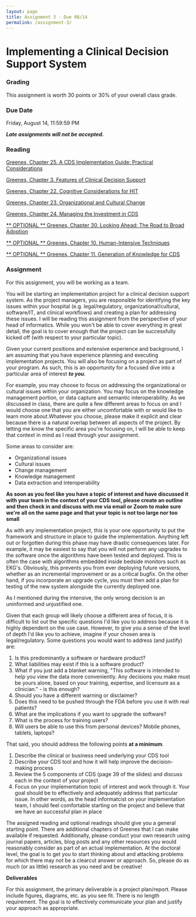 ```yaml
---
layout: page
title: Assignment 3 - Due 08/14
permalink: /assignment-3/
---
```


# Implementing a Clinical Decision Support System #

### Grading ###

This assignment is worth 30 points or 30% of your overall class grade.

### Due Date ###

Friday, August 14, 11:59:59 PM

***Late assignments will not be accepted.***

### Reading ###

[Greenes, Chapter 25. A CDS Implementation Guide: Practical Considerations](/pdfs/Chapter.pdf)

[Greenes, Chapter 3.  Features of Clinical Decision Support](/pdfs/Chapter3.pdf)

[Greenes, Chapter 22. Cognitive Considerations for HIT](/pdfs/Chapter22.pdf)

[Greenes, Chapter 23. Organizational and Cultural Change](/pdfs/Chapter23.pdf)

[Greenes, Chapter 24. Managing the Investment in CDS](/pdfs/Chapter24.pdf)

[** OPTIONAL ** Greenes, Chapter 30. Looking Ahead: The Road to Broad Adoption](/pdfs/Chapter30.pdf)

[** OPTIONAL ** Greenes, Chapter 10. Human-Intensive Techniques](/pdfs/Chapter10.pdf)

[** OPTIONAL ** Greenes, Chapter 11. Generation of Knowledge for CDS](/pdfs/Chapter11.pdf)

### Assignment ###

For this assignment, you will be working as a team.

You will be starting an implementation project for a clinical decision support
system.  As the project managers, you are responsible for identifying the key
issues within your hospital (e.g. legal/regulatory, organizational/cultural,
software/IT, and clinical workflows) and creating a plan for addressing these
issues.  I will be reading this assignment from the perspective of your head of
informatics.  While you won't be able to cover everything in great detail, the
goal is to cover enough that the project can be successfully kicked off (with
respect to your particular topic).

Given your current positions and extensive experience and background, I am
assuming that you have experience planning and executing implementation
projects.  You will also be focusing on a project as part of your program.  As
such, this is an opportunity for a focused dive into a particular area of
interest ***to you***.

For example, you may choose to focus on addressing the organizational or
cultural issues within your organization.  You may focus on the knowledge
management portion, or data capture and semantic interoperability.  As we
discussed in class, there are quite a few different areas to focus on and I
would choose one that you are either uncomfortable with or would like to learn
more about.Whatever you choose, please make it explicit and clear because there
is a natural overlap between all aspects of the project.  By letting me know
the specific area you're focusing on, I will be able to keep that context in
mind as I read through your assignment.

Some areas to consider are:

- Organizational issues
- Cultural issues
- Change management
- Knowledge management
- Data extraction and interoperability

**As soon as you feel like you have a topic of interest and have discussed it
with your team in the context of your CDS tool, please create an outline and
then check in and discuss with me via email or Zoom to make sure we're all on
the same page and that your topic is not too large nor too small**

As with any implementation project, this is your one opportunity to put the
framework and structure in place to guide the implementation.  Anything left
out or forgotten during this phase may have drastic consequences later.  For
example, it may be easiest to say that you will not perform any upgrades to the
software once the algorithms have been tested and deployed.  This is often the
case with algorithms embedded inside bedside monitors such as EKG's.
Obviously, this prevents you from ever deploying future versions, whether as an
incremental improvement or as a critical bugfix.  On the other hand, if you
incorporate an upgrade cycle, you must then add a plan for testing of the new
system alongside the currently deployed one.

As I mentioned during the intensive, the only wrong decision is an uninformed
and unjustified one.

Given that each group will likely choose a different area of focus, it is
difficult to list out the specific questions I'd like you to address because it
is highly dependent on the use case.  However, to give you a sense of the level
of depth I'd like you to achieve, imagine if your chosen area is
legal/regulatory.  Some questions you would want to address (and justify) are:

1. Is this predominantly a software or hardware product?
2. What liabilities may exist if this is a software product?
3. What if you just add a blanket warning, "This software is intended to help
   you view the data more conveniently.  Any decisions you make must be yours
   alone, based on your training, expertise, and licensure as a clinician." - is
   this enough?
4. Should you have a different warning or disclaimer?
5. Does this need to be pushed through the FDA before you use it with real
   patients?
6. What are the implications if you want to upgrade the software?
7. What is the process for training users?
8. Will users be able to use this from personal devices?  Mobile phones,
   tablets, laptops?

That said, you should address the following points **at a minimum**.

1. Describe the clinical or business need underlying your CDS tool
2. Describe your CDS tool and how it will help improve the decision-making process
3. Review the 5 components of CDS (page 39 of the slides) and discuss each in
   the context of your project
4. Focus on your implementation topic of interest and work through it.  Your
   goal should be to effectively and adequately address that particular issue.  In
   other words, as the head informatcist on your implementation team, I should
   feel comfortable starting on the project and believe that we have an successful
   plan in place

The assigned reading and optional readings should give you a general starting
point.  There are additional chapters of Greenes that I can make available if
requested.  Additionally, please conduct your own research using journal
papers, articles, blog posts and any other resources you would reasonably
consider as part of an actual implementation.  At the doctoral level, the goal
is to get you to start thinking about and attacking problems for which there
may not be a clearcut answer or approach.  So, please do as much (or as little)
research as you need and be creative!

**Deliverables**

For this assignment, the primary deliverable is a project plan/report.  Please
include figures, diagrams, etc. as you see fit.  There is no length
requirement.  The goal is to effectively communicate your plan and justify your
approach as appropriate.
